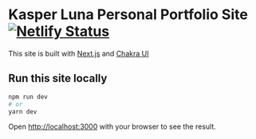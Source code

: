 # Kasper Luna Personal Portfolio Site [![Netlify Status](https://api.netlify.com/api/v1/badges/f9f1ffb7-9540-4ccc-86d8-be179287639d/deploy-status)](https://app.netlify.com/sites/kasperluna/deploys)
This site is built with [Next.js](https://nextjs.org/) and [Chakra UI](https://chakra-ui.com/)


## Run this site locally

```bash
npm run dev
# or
yarn dev
```

Open [http://localhost:3000](http://localhost:3000) with your browser to see the result.
